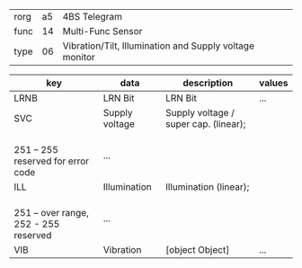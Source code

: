 
|    |   |   |
| -- | - | - |
| rorg | a5 | 4BS Telegram |
| func | 14 | Multi-Func Sensor |
| type | 06 | Vibration/Tilt, Illumination and Supply voltage monitor |

| key | data | description | values |
| --- | --- | --- | --- |
  | LRNB | LRN Bit | LRN Bit | ... | 
| SVC | Supply voltage | Supply voltage / super cap. (linear);
                <br/>251 – 255 reserved for error code | ... | 
| ILL | Illumination | Illumination (linear);
                <br/>251 – over range, 252 - 255 reserved | ... | 
| VIB | Vibration | [object Object] | ... | 

  